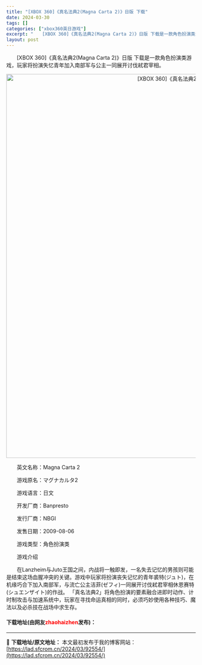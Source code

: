 ```yaml
---
title: "[XBOX 360]《真名法典2(Magna Carta 2)》日版 下载"
date: 2024-03-30
tags: []
categories: ["xbox360英日游戏"]
excerpt: "　　[XBOX 360]《真名法典2(Magna Carta 2)》日版 下载是一款角色扮演类游戏，玩家将扮演失忆青年加入南部军与公主一同展开讨伐弒君宰相。 　　英文名称：Magna Carta 2 　　游戏原名：マグナカルタ2 　　游戏语言：日文 　　开发厂商：Banpresto 　　发行厂商：N&hellip;"
layout: post
---
```


 <p>　　[XBOX 360]《真名法典2(Magna Carta 2)》日版 下载是一款角色扮演类游戏，玩家将扮演失忆青年加入南部军与公主一同展开讨伐弒君宰相。</p> <p align="center"><img align="" border="0" src="https://lad.sfcrom.cn/wp-content/uploads/2024/03/20240330_6607d7bddbbc2.webp" width="1021" alt="[XBOX 360]《真名法典2(Magna Carta 2)》日版 下载" /></p> <p>　　英文名称：Magna Carta 2</p> <p>　　游戏原名：マグナカルタ2</p> <p>　　游戏语言：日文</p> <p>　　开发厂商：Banpresto</p> <p>　　发行厂商：NBGI</p> <p>　　发售日期：2009-08-06</p> <p>　　游戏类型：角色扮演类</p> <p>　　游戏介绍</p> <p>　　在Lanzheim与Juto王国之间，内战将一触即发，一名失去记忆的男孩则可能是结束这场血腥冲突的关键。游戏中玩家将扮演丧失记忆的青年裘特(ジュト)，在机缘巧合下加入南部军，与流亡公主洁菲(ゼフィ)一同展开讨伐弒君宰相休恩赛特(シュエンザイト)的作战。 「真名法典2」将角色扮演的要素融合进即时动作、计时制攻击与加速系统中，玩家在寻找命运真相的同时，必须巧妙使用各种技巧、魔法以及必杀技在战场中求生存。</p> <p><h4>下载地址(由网友<font color="red">zhaohaizhen</font>发布)：</h4></p> 

---
📖 **下载地址/原文地址：** 本文最初发布于我的博客网站：[https://lad.sfcrom.cn/2024/03/92554/](https://lad.sfcrom.cn/2024/03/92554/)
